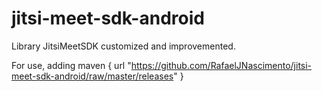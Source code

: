 # jitsi-meet-sdk-android

Library JitsiMeetSDK customized and improvemented.

For use, adding 
maven {
  url "https://github.com/RafaelJNascimento/jitsi-meet-sdk-android/raw/master/releases"
}
